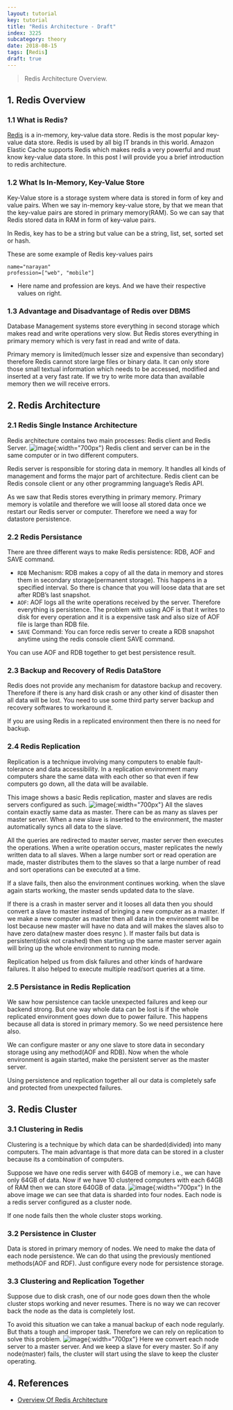 ```yaml
---
layout: tutorial
key: tutorial
title: "Redis Architecture - Draft"
index: 3225
subcategory: theory
date: 2018-08-15
tags: [Redis]
draft: true
---
```


> Redis Architecture Overview.

## 1. Redis Overview
### 1.1 What is Redis?
[Redis](https://redis.io/) is a in-memory, key-value data store. Redis is the most popular key-value data store. Redis is used by all big IT brands in this world. Amazon Elastic Cache supports Redis which makes redis a very powerful and must know key-value data store. In this post I will provide you a brief introduction to redis architecture.
### 1.2 What Is In-Memory, Key-Value Store
Key-Value store is a storage system where data is stored in form of key and value pairs. When we say in-memory key-value store, by that we mean that the key-value pairs are stored in primary memory(RAM). So we can say that Redis stored data in RAM in form of key-value pairs.

In Redis, key has to be a string but value can be a string, list, set, sorted set or hash.

These are some example of Redis key-values pairs
```raw
name="narayan"
profession=["web", "mobile"]
```
* Here name and profession are keys. And we have their respective values on right.

### 1.3 Advantage and Disadvantage of Redis over DBMS
Database Management systems store everything in second storage which makes read and write operations very slow. But Redis stores everything in primary memory which is very fast in read and write of data.

Primary memory is limited(much lesser size and expensive than secondary) therefore Redis cannot store large files or binary data. It can only store those small textual information which needs to be accessed, modified and inserted at a very fast rate. If we try to write more data than available memory then we will receive errors.

## 2. Redis Architecture
### 2.1 Redis Single Instance Architecture
Redis architecture contains two main processes: Redis client and Redis Server.
![image](/public/images/devops/3225/redis-client-server.jpg){:width="700px"}
Redis client and server can be in the same computer or in two different computers.

Redis server is responsible for storing data in memory. It handles all kinds of management and forms the major part of architecture. Redis client can be Redis console client or any other programming language’s Redis API.

As we saw that Redis stores everything in primary memory. Primary memory is volatile and therefore we will loose all stored data once we restart our Redis server or computer. Therefore we need a way for datastore persistence.
### 2.2 Redis Persistance
There are three different ways to make Redis persistence: RDB, AOF and SAVE command.
* `RDB` Mechanism: RDB makes a copy of all the data in memory and stores them in secondary storage(permanent storage). This happens in a specified interval. So there is chance that you will loose data that are set after RDB’s last snapshot.
* `AOF`: AOF logs all the write operations received by the server. Therefore everything is persistence. The problem with using AOF is that it writes to disk for every operation and it is a expensive task and also size of AOF file is large than RDB file.
* `SAVE` Command: You can force redis server to create a RDB snapshot anytime using the redis console client SAVE command.

You can use AOF and RDB together to get best persistence result.
### 2.3 Backup and Recovery of Redis DataStore
Redis does not provide any mechanism for datastore backup and recovery. Therefore if there is any hard disk crash or any other kind of disaster then all data will be lost. You need to use some third party server backup and recovery softwares to workaround it.

If you are using Redis in a replicated environment then there is no need for backup.
### 2.4 Redis Replication
Replication is a technique involving many computers to enable fault-tolerance and data accessibility. In a replication environment many computers share the same data with each other so that even if few computers go down, all the data will be available.

This image shows a basic Redis replication, master and slaves are redis servers configured as such.
![image](/public/images/devops/3225/redis-replication.jpg){:width="700px"}
All the slaves contain exactly same data as master. There can be as many as slaves per master server. When a new slave is inserted to the environment, the master automatically syncs all data to the slave.

All the queries are redirected to master server, master server then executes the operations. When a write operation occurs, master replicates the newly written data to all slaves. When a large number sort or read operation are made, master distributes them to the slaves so that a large number of read and sort operations can be executed at a time.

If a slave fails, then also the environment continues working. when the slave again starts working, the master sends updated data to the slave.

If there is a crash in master server and it looses all data then you should convert a slave to master instead of bringing a new computer as a master. If we make a new computer as master then all data in the environemt will be lost because new master will have no data and will makes the slaves also to have zero data(new master does resync ). If master fails but data is persistent(disk not crashed) then starting up the same master server again will bring up the whole environment to running mode.

Replication helped us from disk failures and other kinds of hardware failures. It also helped to execute multiple read/sort queries at a time.
### 2.5 Persistance in Redis Replication
We saw how persistence can tackle unexpected failures and keep our backend strong. But one way whole data can be lost is if the whole replicated environment goes down due to power failure. This happens because all data is stored in primary memory. So we need persistence here also.

We can configure master or any one slave to store data in secondary storage using any method(AOF and RDB). Now when the whole environment is again started, make the persistent server as the master server.

Using persistence and replication together all our data is completely safe and protected from unexpected failures.

## 3. Redis Cluster
### 3.1 Clustering in Redis
Clustering is a technique by which data can be sharded(divided) into many computers. The main advantage is that more data can be stored in a cluster because its a combination of computers.

Suppose we have one redis server with 64GB of memory i.e., we can have only 64GB of data. Now if we have 10 clustered computers with each 64GB of RAM then we can store 640GB of data.
![image](/public/images/devops/3225/redis-cluster.jpg){:width="700px"}
In the above image we can see that data is sharded into four nodes. Each node is a redis server configured as a cluster node.

If one node fails then the whole cluster stops working.
### 3.2 Persistence in Cluster
Data is stored in primary memory of nodes. We need to make the data of each node persistence. We can do that using the previously mentioned methods(AOF and RDF). Just configure every node for persistence storage.
### 3.3 Clustering and Replication Together
Suppose due to disk crash, one of our node goes down then the whole cluster stops working and never resumes. There is no way we can recover back the node as the data is completely lost.

To avoid this situation we can take a manual backup of each node regularly. But thats a tough and improper task. Therefore we can rely on replication to solve this problem.
![image](/public/images/devops/3225/cluster-replication-redis.jpg){:width="700px"}
Here we convert each node server to a master server. And we keep a slave for every master. So if any node(master) fails, the cluster will start using the slave to keep the cluster operating.

## 4. References
* [Overview Of Redis Architecture](http://qnimate.com/overview-of-redis-architecture/)
